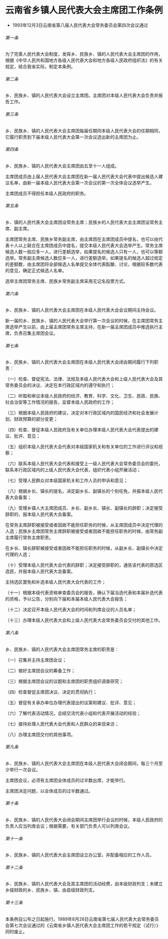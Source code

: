 # 云南省乡镇人民代表大会主席团工作条例

- 1993年12月3日云南省第八届人民代表大会常务委员会第四次会议通过

<!-- INFO END -->

###### 第一条

为了完善人民代表大会制度，发挥乡、民族乡、镇的人民代表大会主席团的作用，根据《中华人民共和国地方各级人民代表大会和地方各级人民政府组织法》的有关规定，结合我省实际，制定本条例。

###### 第二条

乡、民族乡、镇的人民代表大会设立主席团。主席团对本级人民代表大会负责并报告工作。

###### 第三条

乡、民族乡、镇的人民代表大会主席团每届任期同本级人民代表大会的任期相同，它履行职责到下届本级人民代表大会第一次会议选出新的主席团为止。

###### 第四条

乡、民族乡、镇的人民代表大会主席团由五至十一人组成。

主席团成员由上届人民代表大会主席团在新一届人民代表大会代表中提出候选人建议名单，由新一届本级人民代表大会第一次会议的第一次全体会议选举产生。

主席团成员不得担任本级人民政府的职务。

###### 第五条

乡、镇的人民代表大会主席团设常务主席；民族乡的人民代表大会主席团设常务主席、副主席。

主席团常务主席、民族乡常务副主席，由主席团在主席团成员中提名，也可以由代表十人以上联合在主席团成员中提名，提交本级人民代表大会选举产生。常务主席候选人数一般应多一人，进行差额选举，如果提名的候选人只有一人，也可以等额选举。常务副主席候选人数应多一人，进行差额选举。如果提名的候选人超过规定的差额数，由主席团将全部候选人名单提交全体代表酝酿、讨论，根据较多数代表的意见，确定正式候选人名单。

选举主席团常务主席、民族乡常务副主席采用无记名投票方式。

###### 第六条

乡、民族乡、镇的人民代表大会主席团在本级人民代表大会会议期间主持会议。

新一届的乡、民族乡、镇的人民代表大会举行第一次会议的时候，在主席团常务主席选举产生以前，由上届主席团常务主席主持，在新一届主席团成员中推选执行主席，负责召集主席团会议。

###### 第七条

乡、民族乡、镇的人民代表大会主席团在本级人民代表大会闭会期间履行下列职责：

（一）检查、督促宪法、法律、法规及本级人民代表大会和上级人民代表大会及其常务委员会的决议、决定在本行政区域内的遵守和执行；

（二）听取和审议本级人民政府的经济、教育、科学、文化、卫生、民政、民族、社会治安等工作情况的报告，监督本级人民政府的工作；

（三）根据本级人民政府的建议，决定对本行政区域内的国民经济和社会发展计划、财政预算的部分变更；

（四）检查、督促本级人民政府及有关单位办理本级人民代表大会代表提出的建议、批评、意见；

（五）组织本级人民代表大会代表对本级国家机关和有关单位的工作进行评议和视察；

（六）联系本级人民代表大会代表和接受上一级人民代表大会常务委员会的委托，联系本行政区域内的上级人民代表大会代表，组织代表小组开展活动；

（七）受理人民群众对本级国家机关和工作人员的申诉和意见；

（八）根据乡长、镇长的提名，决定副乡长、副镇长的个别任免，并报本级人民代表大会备案；

（九）受理乡镇人大主席团成员、乡长、副乡长、镇长、副镇长的辞职；决定接受辞职的，报本级人民代表大会备案。

在常务主席辞职被接受或者因故不能担任职务的时候，从主席团成员中决定代理的人选；民族乡主席团常务主席辞职被接受或者因故不能担任职务的时候，由常务副主席履行常务主席职责。

在乡长、镇长辞职被接受或者因故不能担任职务的时候，从副乡长、副镇长中决定代理的人选；

（十）受理本级人民代表大会代表的辞职；决定接受辞职的，通告该代表的原选区选民，并报本级人民代表大会备案。

主持选区罢免和补选本级人民代表大会代表的工作；

（十一）根据本级代表资格审查委员会的报告，确认下届当选代表和本届补选代表的资格，予以公告，分别向下届和本届本级人民代表大会报告；

（十二）决定召开本级人民代表大会的时间和列席会议的人员名单；

（十三）办理本级人民代表大会和上级人民代表大会常务委员会交付的其他工作。

###### 第八条

乡、民族乡、镇的人民代表大会主席团常务主席的职责是：

（一）召集并主持主席团会议；

（二）做好主席团会议的筹备工作；

（三）根据主席团会议的议题和主席团的职责组织调查研究；

（四）检查督促主席团决议、决定的贯彻执行；

（五）督促有关承办单位办理代表提出的议案和建议、批评、意见；

（六）了解代表活动情况，总结交流代表小组和代表开展活动的经验；

（七）接待处理人民代表大会代表和人民群众的来信来访；

（八）办理主席团交付的其他事项。

###### 第九条

乡、民族乡、镇的人民代表大会主席团在本级人民代表大会闭会期间，每三个月至少举行一次会议。

主席团会议，必须有主席团全体成员的过半数出席，才能举行。

主席团决定问题，以全体成员的过半数通过。

###### 第十条

乡、民族乡、镇的人民代表大会闭会期间主席团举行会议的时候，本级人民政府的负责人应当列席会议；根据需要，有关部门负责人可以列席会议。

###### 第十一条

乡、民族乡、镇的人民代表大会主席团设立办公室，并配备相应的工作人员。

###### 第十二条

乡、民族乡、镇的人民代表大会及其主席团的活动经费，由本级财政列支；未建立乡级财政的乡、民族乡、镇，由县级财政列支。

###### 第十三条

本条例自公布之日起施行。1989年8月26日云南省第七届人民代表大会常务委员会第七次会议通过的《云南省乡镇人民代表大会主席团工作的若干规定（试行）》同时废止。
